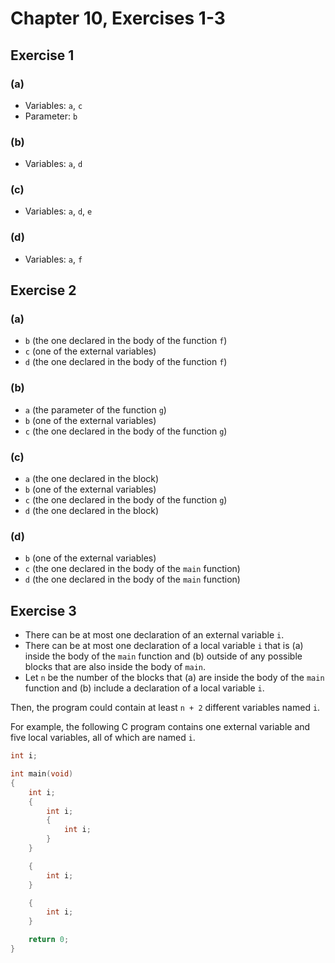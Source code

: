 # Chapter 10, Exercises 1-3

## Exercise 1

### (a)

* Variables: `a`, `c`
* Parameter: `b`

### (b)

* Variables: `a`, `d`

### (c)

* Variables: `a`, `d`, `e`

### (d)

* Variables: `a`, `f`

## Exercise 2

### (a)

* `b` (the one declared in the body of the function `f`)
* `c` (one of the external variables)
* `d` (the one declared in the body of the function `f`)

### (b)

* `a` (the parameter of the function `g`)
* `b` (one of the external variables)
* `c` (the one declared in the body of the function `g`)

### (c)

* `a` (the one declared in the block)
* `b` (one of the external variables)
* `c` (the one declared in the body of the function `g`)
* `d` (the one declared in the block)

### (d)

* `b` (one of the external variables)
* `c` (the one declared in the body of the `main` function)
* `d` (the one declared in the body of the `main` function)

## Exercise 3

* There can be at most one declaration of an external variable `i`.
* There can be at most one declaration of a local variable `i` that is (a)
  inside the body of the `main` function and (b) outside of any possible blocks
  that are also inside the body of `main`.
* Let `n` be the number of the blocks that (a) are inside the body of the `main`
  function and (b) include a declaration of a local variable `i`.

Then, the program could contain at least `n + 2` different variables named `i`.

For example, the following C program contains one external variable and five
local variables, all of which are named `i`.

```c
int i;

int main(void)
{
	int i;
	{
		int i;
		{
			int i;
		}
	}

	{
		int i;
	}

	{
		int i;
	}

	return 0;
}
```


